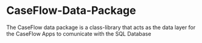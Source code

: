 # CaseFlow-Data-Package
The CaseFlow data package is a class-library that acts as the data layer for the CaseFlow Apps to comunicate with the SQL Database
